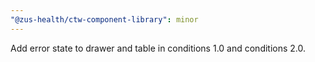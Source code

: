 ```yaml
---
"@zus-health/ctw-component-library": minor
---
```


Add error state to drawer and table in conditions 1.0 and conditions 2.0.

